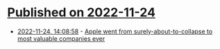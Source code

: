 # [Published on 2022-11-24](index.md)

* [2022-11-24, 14:08:58](https://news.ycombinator.com/item?id=33731403) - [Apple went from surely-about-to-collapse to most valuable companies ever](https://www.irishtimes.com/technology/2022/11/24/to-my-surprise-apple-went-from-surely-about-to-collapse-to-one-of-the-most-valuable-companies-ever/)
